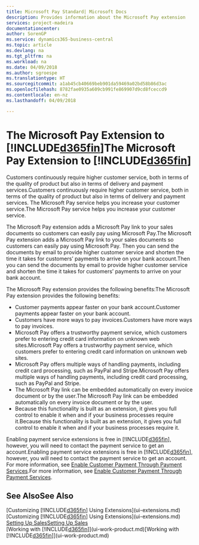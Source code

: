 ```yaml
---
title: Microsoft Pay Standard| Microsoft Docs
description: Provides information about the Microsoft Pay extension
services: project-madeira
documentationcenter: 
author: SorenGP
ms.service: dynamics365-business-central
ms.topic: article
ms.devlang: na
ms.tgt_pltfrm: na
ms.workload: na
ms.date: 04/09/2018
ms.author: sgroespe
ms.translationtype: HT
ms.sourcegitcommit: a1ab45cb40669beb901da59469a02bd58b86d3ac
ms.openlocfilehash: 8782fae0935a609cb991fe869907d9cd8fceccd9
ms.contentlocale: en-nz
ms.lasthandoff: 04/09/2018

---
```

# <a name="the-microsoft-pay-extension-to-included365finincludesd365finlongmdmd"></a><span data-ttu-id="0df5f-103">The Microsoft Pay Extension to [!INCLUDE[d365fin](includes/d365fin_long_md.md)]</span><span class="sxs-lookup"><span data-stu-id="0df5f-103">The Microsoft Pay Extension to [!INCLUDE[d365fin](includes/d365fin_long_md.md)]</span></span>
<span data-ttu-id="0df5f-104">Customers continuously require higher customer service, both in terms of the quality of product but also in terms of delivery and payment services.</span><span class="sxs-lookup"><span data-stu-id="0df5f-104">Customers continuously require higher customer service, both in terms of the quality of product but also in terms of delivery and payment services.</span></span> <span data-ttu-id="0df5f-105">The Microsoft Pay service helps you increase your customer service.</span><span class="sxs-lookup"><span data-stu-id="0df5f-105">The Microsoft Pay service helps you increase your customer service.</span></span>

<span data-ttu-id="0df5f-106">The Microsoft Pay extension adds a Microsoft Pay link to your sales documents so customers can easily pay using Microsoft Pay.</span><span class="sxs-lookup"><span data-stu-id="0df5f-106">The Microsoft Pay extension adds a Microsoft Pay link to your sales documents so customers can easily pay using Microsoft Pay.</span></span> <span data-ttu-id="0df5f-107">Then you can send the documents by email to provide higher customer service and shorten the time it takes for customers’ payments to arrive on your bank account.</span><span class="sxs-lookup"><span data-stu-id="0df5f-107">Then you can send the documents by email to provide higher customer service and shorten the time it takes for customers’ payments to arrive on your bank account.</span></span>

<span data-ttu-id="0df5f-108">The Microsoft Pay extension provides the following benefits:</span><span class="sxs-lookup"><span data-stu-id="0df5f-108">The Microsoft Pay extension provides the following benefits:</span></span>
- <span data-ttu-id="0df5f-109">Customer payments appear faster on your bank account.</span><span class="sxs-lookup"><span data-stu-id="0df5f-109">Customer payments appear faster on your bank account.</span></span>
- <span data-ttu-id="0df5f-110">Customers have more ways to pay invoices.</span><span class="sxs-lookup"><span data-stu-id="0df5f-110">Customers have more ways to pay invoices.</span></span>
- <span data-ttu-id="0df5f-111">Microsoft Pay offers a trustworthy payment service, which customers prefer to entering credit card information on unknown web sites.</span><span class="sxs-lookup"><span data-stu-id="0df5f-111">Microsoft Pay offers a trustworthy payment service, which customers prefer to entering credit card information on unknown web sites.</span></span>
- <span data-ttu-id="0df5f-112">Microsoft Pay offers multiple ways of handling payments, including credit card processing, such as PayPal and Stripe.</span><span class="sxs-lookup"><span data-stu-id="0df5f-112">Microsoft Pay offers multiple ways of handling payments, including credit card processing, such as PayPal and Stripe.</span></span>
- <span data-ttu-id="0df5f-113">The Microsoft Pay link can be embedded automatically on every invoice document or by the user.</span><span class="sxs-lookup"><span data-stu-id="0df5f-113">The Microsoft Pay link can be embedded automatically on every invoice document or by the user.</span></span>
- <span data-ttu-id="0df5f-114">Because this functionality is built as an extension, it gives you full control to enable it when and if your business processes require it.</span><span class="sxs-lookup"><span data-stu-id="0df5f-114">Because this functionality is built as an extension, it gives you full control to enable it when and if your business processes require it.</span></span>

<span data-ttu-id="0df5f-115">Enabling payment service extensions is free in [!INCLUDE[d365fin](includes/d365fin_md.md)], however, you will need to contact the payment service to get an account.</span><span class="sxs-lookup"><span data-stu-id="0df5f-115">Enabling payment service extensions is free in [!INCLUDE[d365fin](includes/d365fin_md.md)], however, you will need to contact the payment service to get an account.</span></span> <span data-ttu-id="0df5f-116">For more information, see [Enable Customer Payment Through Payment Services](sales-how-enable-payment-service-extensions.md).</span><span class="sxs-lookup"><span data-stu-id="0df5f-116">For more information, see [Enable Customer Payment Through Payment Services](sales-how-enable-payment-service-extensions.md).</span></span>

## <a name="see-also"></a><span data-ttu-id="0df5f-117">See Also</span><span class="sxs-lookup"><span data-stu-id="0df5f-117">See Also</span></span>
<span data-ttu-id="0df5f-118">[Customizing [!INCLUDE[d365fin](includes/d365fin_md.md)] Using Extensions](ui-extensions.md)</span><span class="sxs-lookup"><span data-stu-id="0df5f-118">[Customizing [!INCLUDE[d365fin](includes/d365fin_md.md)] Using Extensions](ui-extensions.md)</span></span>  
[<span data-ttu-id="0df5f-119">Setting Up Sales</span><span class="sxs-lookup"><span data-stu-id="0df5f-119">Setting Up Sales</span></span>](sales-setup-sales.md)  
<span data-ttu-id="0df5f-120">[Working with [!INCLUDE[d365fin](includes/d365fin_md.md)]](ui-work-product.md)</span><span class="sxs-lookup"><span data-stu-id="0df5f-120">[Working with [!INCLUDE[d365fin](includes/d365fin_md.md)]](ui-work-product.md)</span></span>


